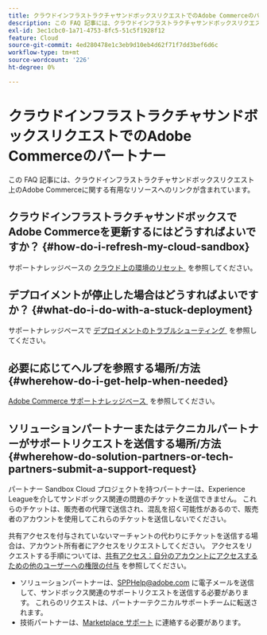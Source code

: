 ```yaml
---
title: クラウドインフラストラクチャサンドボックスリクエストでのAdobe Commerceのパートナー
description: この FAQ 記事には、クラウドインフラストラクチャサンドボックスリクエスト上のAdobe Commerceに関する有用なリソースへのリンクが含まれています。
exl-id: 3ec1cbc0-1a71-4753-8fc5-51c5f1928f12
feature: Cloud
source-git-commit: 4ed280478e1c3eb9d10eb4d62f71f7dd3bef6d6c
workflow-type: tm+mt
source-wordcount: '226'
ht-degree: 0%

---
```


# クラウドインフラストラクチャサンドボックスリクエストでのAdobe Commerceのパートナー

この FAQ 記事には、クラウドインフラストラクチャサンドボックスリクエスト上のAdobe Commerceに関する有用なリソースへのリンクが含まれています。

## クラウドインフラストラクチャサンドボックスでAdobe Commerceを更新するにはどうすればよいですか？ {#how-do-i-refresh-my-cloud-sandbox}

サポートナレッジベースの [&#x200B; クラウド上の環境のリセット &#x200B;](/help/how-to/general/reset-environment-on-cloud.md) を参照してください。

## デプロイメントが停止した場合はどうすればよいですか？ {#what-do-i-do-with-a-stuck-deployment}

サポートナレッジベースで [&#x200B; デプロイメントのトラブルシューティング &#x200B;](/help/troubleshooting/deployment/magento-deployment-troubleshooter.md) を参照してください。

## 必要に応じてヘルプを参照する場所/方法 {#wherehow-do-i-get-help-when-needed}

[Adobe Commerce サポートナレッジベース &#x200B;](https://support.magento.com/hc/en-us) を参照してください。

## ソリューションパートナーまたはテクニカルパートナーがサポートリクエストを送信する場所/方法 {#wherehow-do-solution-partners-or-tech-partners-submit-a-support-request}

パートナー Sandbox Cloud プロジェクトを持つパートナーは、Experience Leagueを介してサンドボックス関連の問題のチケットを送信できません。 これらのチケットは、販売者の代理で送信され、混乱を招く可能性があるので、販売者のアカウントを使用してこれらのチケットを送信しないでください。

共有アクセスを付与されていないマーチャントの代わりにチケットを送信する場合は、アカウント所有者にアクセスをリクエストしてください。 アクセスをリクエストする手順については、[&#x200B; 共有アクセス：自分のアカウントにアクセスするための他のユーザーへの権限の付与 &#x200B;](https://experienceleague.adobe.com/ja/docs/commerce-knowledge-base/kb/help-center-guide/magento-help-center-user-guide#shared-access) を参照してください。

* ソリューションパートナーは、[SPPHelp@adobe.com](mailto:SPPHelp@adobe.com) に電子メールを送信して、サンドボックス関連のサポートリクエストを送信する必要があります。 これらのリクエストは、パートナーテクニカルサポートチームに転送されます。
* 技術パートナーは、[Marketplace サポート &#x200B;](mailto:commercemarketplacesupport@adobe.com) に連絡する必要があります。


